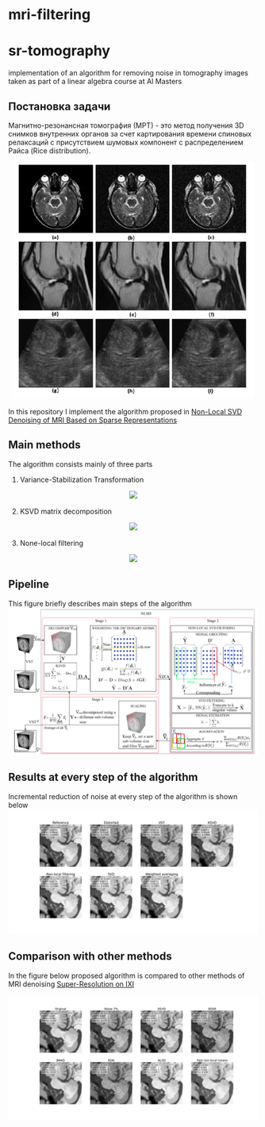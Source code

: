 # mri-filtering
# sr-tomography
implementation of an algorithm for removing noise in tomography images taken as part of a linear algebra course at AI Masters


## Постановка задачи
Магнитно-резонансная томография (МРТ) - это метод получения 3D снимков внутренних органов за счет картирования времени спиновых релаксаций с присутствием шумовых компонент с распределением Райса (Rice distribution).
<p align="center">
  <img src="https://github.com/Alexkkir/sr-tomography/blob/main/images/overview.png" />
</p>
  
In this repository I implement the algorithm proposed in [Non-Local SVD Denoising of MRI Based on Sparse Representations
](https://www.mdpi.com/1424-8220/20/5/1536/htm)

## Main methods
The algorithm consists mainly of three parts

1. Variance-Stabilization Transformation

<p align="center">
  <img src="[https://github.com/pettheberaver/mri-filtering/blob/main/images/vst.png](https://github.com/petthebeaver/MRI-NLSD-denoising/blob/8db6b011043c0c6785576eb65549e728857cea73/images/vst.png)" />
</p>
   
2. KSVD matrix decomposition

<p align="center">
  <img src="https://github.com/pettheberaver/mri-filtering/blob/main/images/ksvd.png" />
</p>
  
3. None-local filtering

<p align="center">
  <img src="https://github.com/pettheberaver/mri-filtering/blob/main/images/nonlocal.png" />
</p>
  
## Pipeline
This figure briefly describes main steps of the algorithm
![pipeline](images/pipeline.png)

## Results at every step of the algorithm
Incremental reduction of noise at every step of the algorithm is shown below
![tmp](images/tmp.jpg)

## Comparison with other methods
In the figure below proposed algorithm is compared to other methods of MRI denoising [Super-Resolution on IXI
](https://paperswithcode.com/sota/super-resolution-on-ixi)

![methods](images/methods.jpg)
